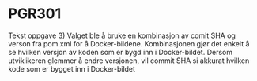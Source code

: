 # PGR301

Tekst oppgave 3)
Valget ble å bruke en kombinasjon av comit SHA og verson fra pom.xml for å Docker-bildene. Kombinasjonen gjør det enkelt å se hvilken versjon av koden som er bygd inn i Docker-bildet. Dersom utviklikeren glemmer å endre versjonen, vil commit SHA si akkurat hvilken kode som er bygget inn i Docker-bildet
